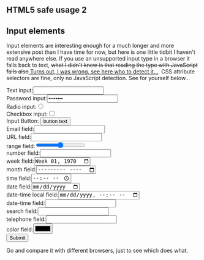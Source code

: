 <article><h2>HTML5 safe usage 2</h2><h1>Input elements</h1><p>Input elements are interesting enough for a much longer and more extensive post than I have time for now, but here is one little tidbit I haven't read anywhere else. If you use an unsupported input type in a browser it falls back to text, <del>what I didn't knew is that reading the type with JavaScript fails also</del><ins> Turns out, I was wrong, see <a href="http://www.wnas.nl/html5-safe-usage-3">here</a> who to detect it...</ins>. CSS attribute selectors are fine, only no JavaScript detection. See for yourself below...</p><form id="input-test" action="http://wnas.nl"><div><label for="f1">Text input:</label><input id="f1" type="text" /></div><div><label for="pw">Password input:</label><input id="pw" type="password" value="password" /></div><div><label for="f2">Radio input:</label><input id="f2" type="radio" /></div><div><label for="f3">Checkbox input:</label><input id="f3" type="checkbox" /></div><div><label for="f6">Input Button:</label> <input id="f6" type="button" value="button text" /></div><div><label for="f7">Email field:</label><input id="f7" type="email" /></div><div><label for="f8">URL field:</label><input id="f8" type="url" /></div><div><label for="f9">range field:</label><input id="f9" type="range" /></div><div><label for="f10">number field:</label><input id="f10" type="number" /></div><div><label for="f11">week field:</label><input id="f11" type="week" value="1970-W01" /></div><div><label for="f12">month field:</label><input id="f12" type="month" /></div><div><label for="f13">time field:</label><input id="f13" type="time" /></div><div><label for="f14">date field:</label><input id="f14" type="date" /></div><div><label for="f15">date-time local field:</label><input id="f15" type="datetime-local" /></div><div><label for="f16">date-time field:</label><input id="f16" type="datetime" /></div><div><label for="f17">search field:</label><input id="f17" type="search" /></div><div><label for="f18">telephone field:</label><input id="f18" type="tel" /></div><div><label for="f19">color field:</label><input id="f19" type="color" /></div><div><input type="submit" /></div></form><p>Go and compare it with different browsers, just to see which does what.</p></article>